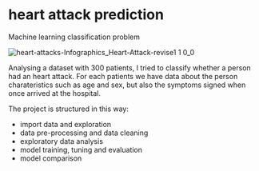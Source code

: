 # heart attack prediction
Machine learning classification problem

![heart-attacks-Infographics_Heart-Attack-revise1 1 0_0](https://user-images.githubusercontent.com/114148028/192039494-5e2e84ad-d7dd-41ae-a594-d429557e8054.png)

Analysing a dataset with 300 patients, I tried to classify whether a person had an heart attack. For each patients we have data about the person charateristics such as age and sex, but also the symptoms signed when once arrived at the hospital. 

The project is structured in this way:

- import data and exploration
- data pre-processing and data cleaning
- exploratory data analysis 
- model training, tuning and evaluation
- model comparison
